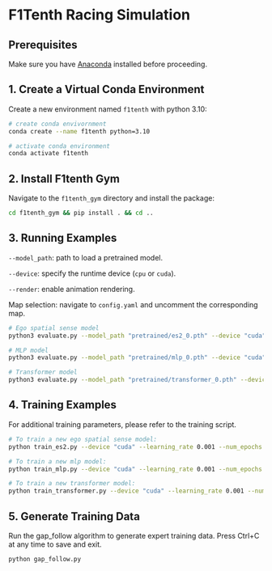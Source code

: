 # F1Tenth Racing Simulation

## Prerequisites
Make sure you have [Anaconda](https://docs.anaconda.com/getting-started/) installed before proceeding.

## 1. Create a Virtual Conda Environment
Create a new environment named `f1tenth` with python 3.10:

```bash
# create conda envivornment
conda create --name f1tenth python=3.10

# activate conda environment
conda activate f1tenth
```

## 2. Install F1tenth Gym
Navigate to the `f1tenth_gym` directory and install the package:

```bash
cd f1tenth_gym && pip install . && cd ..
```

## 3. Running Examples

`--model_path`: path to load a pretrained model.  

`--device`: specify the runtime device (`cpu` or `cuda`). 
 
`--render`: enable animation rendering.

Map selection: navigate to `config.yaml` and uncomment the corresponding map.


```bash
# Ego spatial sense model
python3 evaluate.py --model_path "pretrained/es2_0.pth" --device "cuda" --render

# MLP model
python3 evaluate.py --model_path "pretrained/mlp_0.pth" --device "cuda" --render

# Transformer model
python3 evaluate.py --model_path "pretrained/transformer_0.pth" --device "cuda" --render

```

## 4. Training Examples

For additional training parameters, please refer to the training script.

```bash
# To train a new ego spatial sense model:
python train_es2.py --device "cuda" --learning_rate 0.001 --num_epochs 500

# To train a new mlp model:
python train_mlp.py --device "cuda" --learning_rate 0.001 --num_epochs 500

# To train a new transformer model:
python train_transformer.py --device "cuda" --learning_rate 0.001 --num_epochs 500
```

## 5. Generate Training Data

Run the gap_follow algorithm to generate expert training data. Press Ctrl+C at any time to save and exit.

```bash
python gap_follow.py
```